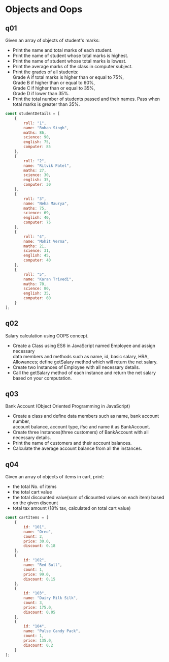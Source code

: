 # Objects and Oops

## q01

Given an array of objects of student's marks:

-   Print the name and total marks of each student.
-   Print the name of student whose total marks is highest.
-   Print the name of student whose total marks is lowest.
-   Print the average marks of the class in computer subject.
-   Print the grades of all students:  
     Grade A if total marks is higher than or equal to 75%,  
     Grade B if higher than or equal to 60%,  
     Grade C if higher than or equal to 35%,  
     Grade D if lower than 35%.
-   Print the total number of students passed and their names. Pass when total marks is greater than 35%.

```js script
const studentDetails = [
	{
		roll: "1",
		name: "Rohan Singh",
		maths: 86,
		science: 90,
		english: 75,
		computer: 85
	},
	{
		roll: "2",
		name: "Ritvik Patel",
		maths: 27,
		science: 30,
		english: 35,
		computer: 30
	},
	{
		roll: "3",
		name: "Neha Maurya",
		maths: 75,
		science: 69,
		english: 40,
		computer: 75
	},
	{
		roll: "4",
		name: "Mohit Verma",
		maths: 21,
		science: 31,
		english: 45,
		computer: 40
	},
	{
		roll: "5",
		name: "Karan Trivedi",
		maths: 70,
		science: 80,
		english: 35,
		computer: 60
	}
];
```

## q02

Salary calculation using OOPS concept.

-   Create a Class using ES6 in JavaScript named Employee and assign necessary  
    data members and methods such as name, id, basic salary, HRA, Allowances; define getSalary method which will return the net salary.
-   Create two Instances of Employee with all necessary details.
-   Call the getSalary method of each instance and return the net salary based on your computation.

## q03

Bank Account (Object Oriented Programming in JavaScript)

-   Create a class and define data members such as name, bank account number,  
    account balance, account type, ifsc and name it as BankAccount.
-   Create three Instances(three customers) of BankAccount with all necessary details.
-   Print the name of customers and their account balances.
-   Calculate the average account balance from all the instances.

## q04

Given an array of objects of items in cart, print:

-   the total No. of items
-   the total cart value
-   the total discounted value(sum of dicounted values on each item) based on the given discount
-   total tax amount (18% tax, calculated on total cart value)

```js script
const cartItems = [
	{
		id: "101",
		name: "Oreo",
		count: 2,
		price: 30.0,
		discount: 0.18
	},
	{
		id: "102",
		name: "Red Bull",
		count: 1,
		price: 99.0,
		discount: 0.15
	},
	{
		id: "103",
		name: "Dairy Milk Silk",
		count: 3,
		price: 175.0,
		discount: 0.05
	},
	{
		id: "104",
		name: "Pulse Candy Pack",
		count: 1,
		price: 135.0,
		discount: 0.2
	}
];
```
